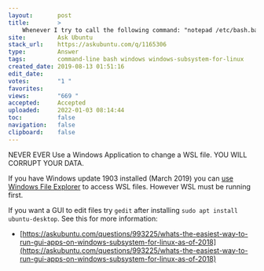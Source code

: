 ```yaml
---
layout:       post
title:        >
    Whenever I try to call the following command: "notepad ∕etc∕bash.bashrc" from Windows WSL I get an error
site:         Ask Ubuntu
stack_url:    https://askubuntu.com/q/1165306
type:         Answer
tags:         command-line bash windows windows-subsystem-for-linux
created_date: 2019-08-13 01:51:16
edit_date:    
votes:        "1 "
favorites:    
views:        "669 "
accepted:     Accepted
uploaded:     2022-01-03 08:14:44
toc:          false
navigation:   false
clipboard:    false
---
```


NEVER EVER Use a Windows Application to change a WSL file. YOU WILL CORRUPT YOUR DATA.

If you have Windows update 1903 installed (March 2019) you can [use Windows File Explorer][1] to access WSL files. However WSL must be running first.

If you want a GUI to edit files try `gedit` after installing `sudo apt install ubuntu-desktop`. See this for more information:

- [https://askubuntu.com/questions/993225/whats-the-easiest-way-to-run-gui-apps-on-windows-subsystem-for-linux-as-of-2018](https://askubuntu.com/questions/993225/whats-the-easiest-way-to-run-gui-apps-on-windows-subsystem-for-linux-as-of-2018)


  [1]: https://www.omgubuntu.co.uk/2019/02/access-linux-files-from-windows-explorer-wsl
